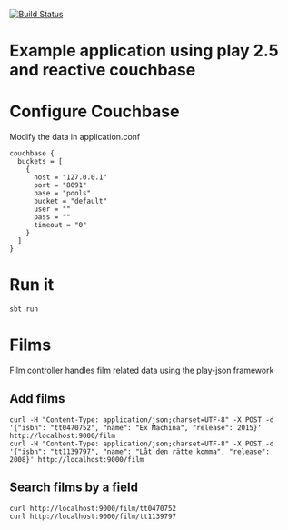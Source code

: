 [![Build Status](https://travis-ci.org/fagossa/play-reactive-couchbase.svg?branch=master)](https://travis-ci.org/fagossa/play-reactive-couchbase)

# Example application using play 2.5 and reactive couchbase

# Configure Couchbase

Modify the data in application.conf
```
couchbase {
  buckets = [
    {
      host = "127.0.0.1"
      port = "8091"
      base = "pools"
      bucket = "default"
      user = ""
      pass = ""
      timeout = "0"
    }
  ]
}
```

# Run it
```
sbt run
```
# Films

Film controller handles film related data using the play-json framework

## Add films

```
curl -H "Content-Type: application/json;charset=UTF-8" -X POST -d '{"isbn": "tt0470752", "name": "Ex Machina", "release": 2015}' http://localhost:9000/film
curl -H "Content-Type: application/json;charset=UTF-8" -X POST -d '{"isbn": "tt1139797", "name": "Låt den rätte komma", "release": 2008}' http://localhost:9000/film
```

## Search films by a field

```
curl http://localhost:9000/film/tt0470752
curl http://localhost:9000/film/tt1139797
```

